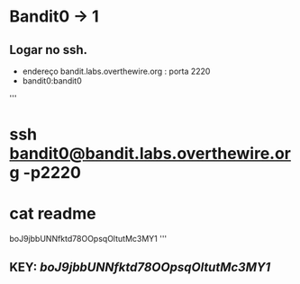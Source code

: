 # Bandit0 -> 1

## Logar no ssh.
   * endereço bandit.labs.overthewire.org : porta 2220 
   * bandit0:bandit0

'''
# ssh bandit0@bandit.labs.overthewire.org -p2220

# cat readme
boJ9jbbUNNfktd78OOpsqOltutMc3MY1
'''

## **KEY**: _boJ9jbbUNNfktd78OOpsqOltutMc3MY1_